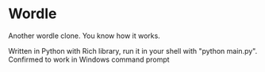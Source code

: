 # Wordle
Another wordle clone. You know how it works.

Written in Python with Rich library, run it in your shell with "python main.py". Confirmed to work in Windows command prompt